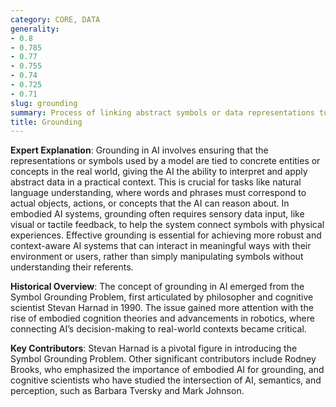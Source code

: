 ```yaml
---
category: CORE, DATA
generality:
- 0.8
- 0.785
- 0.77
- 0.755
- 0.74
- 0.725
- 0.71
slug: grounding
summary: Process of linking abstract symbols or data representations to real-world meanings or experiences, enabling the system to understand and act based on those symbols in a meaningful way.
title: Grounding
---
```


**Expert Explanation**: Grounding in AI involves ensuring that the representations or symbols used by a model are tied to concrete entities or concepts in the real world, giving the AI the ability to interpret and apply abstract data in a practical context. This is crucial for tasks like natural language understanding, where words and phrases must correspond to actual objects, actions, or concepts that the AI can reason about. In embodied AI systems, grounding often requires sensory data input, like visual or tactile feedback, to help the system connect symbols with physical experiences. Effective grounding is essential for achieving more robust and context-aware AI systems that can interact in meaningful ways with their environment or users, rather than simply manipulating symbols without understanding their referents.

**Historical Overview**: The concept of grounding in AI emerged from the Symbol Grounding Problem, first articulated by philosopher and cognitive scientist Stevan Harnad in 1990. The issue gained more attention with the rise of embodied cognition theories and advancements in robotics, where connecting AI’s decision-making to real-world contexts became critical.

**Key Contributors**: Stevan Harnad is a pivotal figure in introducing the Symbol Grounding Problem. Other significant contributors include Rodney Brooks, who emphasized the importance of embodied AI for grounding, and cognitive scientists who have studied the intersection of AI, semantics, and perception, such as Barbara Tversky and Mark Johnson.